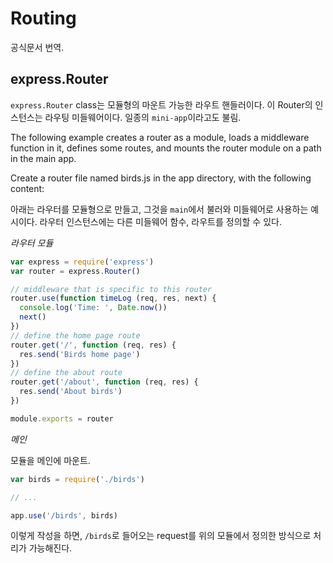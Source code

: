 # Routing

공식문서 번역. 

## express.Router

`express.Router` class는 모듈형의 마운트 가능한 라우트 핸들러이다. 이 Router의 인스턴스는 라우팅 미들웨어이다. 일종의 `mini-app`이라고도 불림. 

The following example creates a router as a module, loads a middleware function in it, defines some routes, and mounts the router module on a path in the main app.

Create a router file named birds.js in the app directory, with the following content:

아래는 라우터를 모듈형으로 만들고, 그것을 `main`에서 불러와 미들웨어로 사용하는 예시이다. 라우터 인스턴스에는 다른 미들웨어 함수, 라우트를 정의할 수 있다.  

*라우터 모듈*

```javascript
var express = require('express')
var router = express.Router()

// middleware that is specific to this router
router.use(function timeLog (req, res, next) {
  console.log('Time: ', Date.now())
  next()
})
// define the home page route
router.get('/', function (req, res) {
  res.send('Birds home page')
})
// define the about route
router.get('/about', function (req, res) {
  res.send('About birds')
})

module.exports = router
```

*메인* 

모듈을 메인에 마운트. 

```javascript
var birds = require('./birds')

// ...

app.use('/birds', birds)
```

이렇게 작성을 하면, `/birds`로 들어오는 request를 위의 모듈에서 정의한 방식으로 처리가 가능해진다.  

